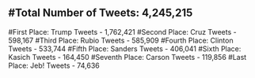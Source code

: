#Total Number of Tweets: 4,245,215 
---
#First Place: Trump Tweets - 1,762,421
#Second Place: Cruz Tweets - 598,167
#Third Place: Rubio Tweets - 585,909
#Fourth Place: Clinton Tweets - 533,744
#Fifth Place: Sanders Tweets - 406,041
#Sixth Place: Kasich Tweets - 164,450
#Seventh Place: Carson Tweets - 119,856
#Last Place: Jeb! Tweets - 74,636
